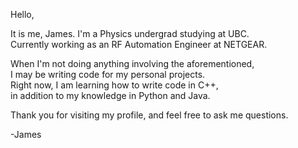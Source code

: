 Hello,

It is me, James. I'm a Physics undergrad studying at UBC.  
Currently working as an RF Automation Engineer at NETGEAR.  

When I'm not doing anything involving the aforementioned,  
I may be writing code for my personal projects.  
Right now, I am learning how to write code in C++,  
in addition to my knowledge in Python and Java.  

Thank you for visiting my profile, 
and feel free to ask me questions.

-James


<!--
**sbgum/sbgum** is a ✨ _special_ ✨ repository because its `README.md` (this file) appears on your GitHub profile.

Here are some ideas to get you started:

- 🔭 I’m currently working on ...
- 🌱 I’m currently learning ...
- 👯 I’m looking to collaborate on ...
- 🤔 I’m looking for help with ...
- 💬 Ask me about ...
- 📫 How to reach me: ...
- 😄 Pronouns: ...
- ⚡ Fun fact: ...
-->
